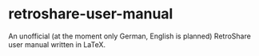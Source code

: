 retroshare-user-manual
======================

An unofficial (at the moment only German, English is planned) RetroShare user manual written in LaTeX.